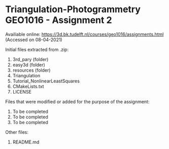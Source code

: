 # Triangulation-Photogrammetry GEO1016 - Assignment 2
Availiable online: https://3d.bk.tudelft.nl/courses/geo1016/assignments.html (Accessed on 08-04-2021)

Initial files extracted from .zip:
1. 3rd_pary (folder)
2. easy3d (folder)
3. resources (folder)
4. Triangulation
5. Tutorial_NonlinearLeastSquares
6. CMakeLists.txt
7. LICENSE

Files that were modified or added for the purpose of the assignment:
1. To be completed
2. To be completed
3. To be completed

Other files:
1. README.md
